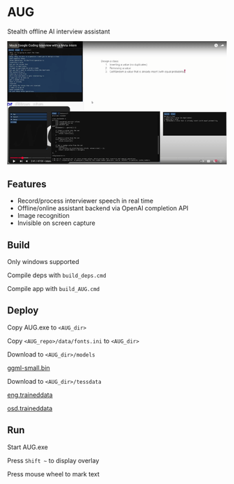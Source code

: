 # AUG

Stealth offline AI interview assistant

[![Demo video](data/screenshot.png)](https://www.youtube.com/watch?v=t1ID3GHf4lw)

## Features

- Record/process interviewer speech in real time
- Offline/online assistant backend via OpenAI completion API
- Image recognition
- Invisible on screen capture

## Build

Only windows supported

Compile deps with `build_deps.cmd`

Compile app with `build_AUG.cmd`

## Deploy

Copy AUG.exe to `<AUG_dir>`

Copy `<AUG_repo>/data/fonts.ini` to `<AUG_dir>`

Download to `<AUG_dir>/models`

[ggml-small.bin](https://huggingface.co/ggerganov/whisper.cpp/resolve/main/ggml-small.bin)

Download to `<AUG_dir>/tessdata`

[eng.traineddata](https://github.com/tesseract-ocr/tessdata/blob/main/eng.traineddata)

[osd.traineddata](https://github.com/tesseract-ocr/tessdata/blob/main/osd.traineddata)

## Run

Start AUG.exe

Press `Shift ~` to display overlay

Press mouse wheel to mark text
